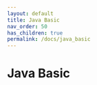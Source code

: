 ```yaml
---
layout: default
title: Java Basic
nav_order: 50
has_children: true
permalink: /docs/java_basic
---
```


# Java Basic